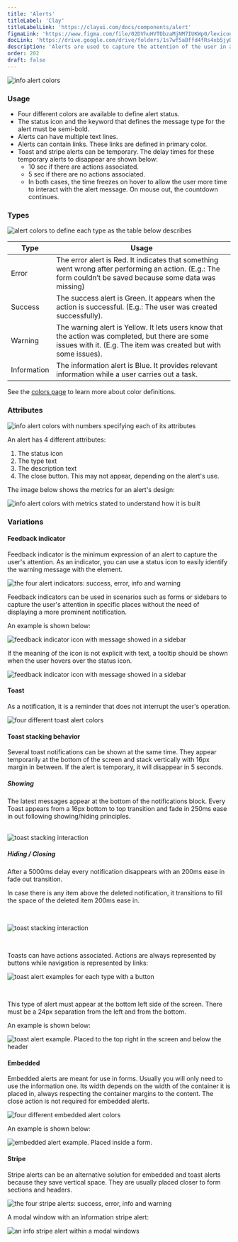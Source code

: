 ```yaml
---
title: 'Alerts'
titleLabel: 'Clay'
titleLabelLink: 'https://clayui.com/docs/components/alert'
figmaLink: 'https://www.figma.com/file/02DVhuHVTDbzaMjNM7IUKWp0/lexicon?node-id=6076%3A101'
docLink: 'https://drive.google.com/drive/folders/1s7wf5aBffd4fRs4xb5jyDiSYQ62uqYuV'
description: 'Alerts are used to capture the attention of the user in an intrusive way.'
order: 202
draft: false
---
```


![info alert colors](/images/lexicon/Alert.png)

### Usage

-   Four different colors are available to define alert status.
-   The status icon and the keyword that defines the message type for the alert must be semi-bold.
-   Alerts can have multiple text lines.
-   Alerts can contain links. These links are defined in primary color.
-   Toast and stripe alerts can be temporary. The delay times for these temporary alerts to disappear are shown below:
    -   10 sec if there are actions associated.
    -   5 sec if there are no actions associated.
    -   In both cases, the time freezes on hover to allow the user more time to interact with the alert message. On mouse out, the countdown continues.

### Types

![alert colors to define each type as the table below describes](/images/lexicon/AlertColors.png)

| Type        | Usage                                                                                                                                                               |
| ----------- | ------------------------------------------------------------------------------------------------------------------------------------------------------------------- |
| Error       | The error alert is Red. It indicates that something went wrong after performing an action. (E.g.: The form couldn’t be saved because some data was missing)         |
| Success     | The success alert is Green. It appears when the action is successful. (E.g.: The user was created successfully).                                                    |
| Warning     | The warning alert is Yellow. It lets users know that the action was completed, but there are some issues with it. (E.g. The item was created but with some issues). |
| Information | The information alert is Blue. It provides relevant information while a user carries out a task.                                                                    |

See the [colors page](../../foundations/color) to learn more about color definitions.

### Attributes

![info alert colors with numbers specifying each of its attributes](/images/lexicon/AlertParts.png)

An alert has 4 different attributes:

1. The status icon
2. The type text
3. The description text
4. The close button. This may not appear, depending on the alert's use.

The image below shows the metrics for an alert's design:

![info alert colors with metrics stated to understand how it is built](/images/lexicon/AlertMetrics.png)

### Variations

#### Feedback indicator

Feedback indicator is the minimum expression of an alert to capture the user's attention. As an indicator, you can use a status icon to easily identify the warning message with the element.

![the four alert indicators: success, error, info and warning](/images/lexicon/AlertIndicator.jpg)

Feedback indicators can be used in scenarios such as forms or sidebars  to capture the user's attention in specific places without the need of displaying a more prominent notification.

An example is shown below:

![feedback indicator icon with message showed in a sidebar](/images/lexicon/AlertIndicatorExample.jpg)

If the meaning of the icon is not explicit with text, a tooltip should be shown when the user hovers over the status icon.

![feedback indicator icon with message showed in a sidebar](/images/lexicon/AlertIndicatorTooltipExample.jpg)

#### Toast

As a notification, it is a reminder that does not interrupt the user's operation.

![four different toast alert colors](/images/lexicon/AlertToast.png)

#### Toast stacking behavior

Several toast notifications can be shown at the same time. They appear temporarily at the bottom of the screen and stack vertically with 16px margin in between. If the alert is temporary, it will disappear in 5 seconds.
<br/>

##### Showing

The latest messages appear at the bottom of the notifications block. 
Every Toast appears from a 16px bottom to top  transition and fade in 250ms ease in out following showing/hiding principles.  
<br/>

![toast stacking interaction](/images/lexicon/AlertToastsStacking.gif)
##### Hiding / Closing

After a 5000ms delay every notification disappears with an 200ms ease in fade out  transition.

In case there is any item above the deleted notification, it transitions to fill the space of the deleted item 200ms ease in.

<br/>

![toast stacking interaction](/images/lexicon/AlertToastsStackingRemove.gif)

<br/>

Toasts can have actions associated. Actions are always represented by buttons while navigation is represented by links:

![toast alert examples for each type with a button](/images/lexicon/AlertToastWithButton.png)

<br/>

This type of alert must appear at the bottom left side of the screen. There must be a 24px separation from the left and from the bottom. 

An example is shown below:

![toast alert example. Placed to the top right in the screen and below the header](/images/lexicon/AlertToastExample.png)

#### Embedded

Embedded alerts are meant for use in forms. Usually you will only need to use the information one. Its width depends on the width of the container it is placed in, always respecting the container margins to the content. The close action is not required for embedded alerts.

![four different embedded alert colors](/images/lexicon/AlertEmbedded.png)

An example is shown below:

![embedded alert example. Placed inside a form.](/images/lexicon/AlertEmbeddedExample.png)

#### Stripe

Stripe alerts can be an alternative solution for embedded and toast alerts because they save vertical space. They are usually placed closer to form sections and headers.

![the four stripe alerts: success, error, info and warning](/images/lexicon/AlertStripe.png)

A modal window with an information stripe alert:

![an info stripe alert within a modal windows](/images/lexicon/AlertStripeExample.png)


